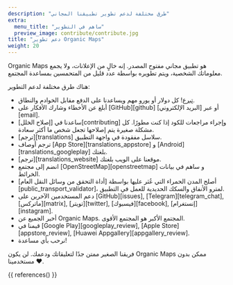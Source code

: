 ```yaml
---
description: "طرق مختلفة لدعم تطوير تطبيقنا المجاني"
extra:
  menu_title: "ساهم في التطوير"
  preview_image: contribute/contribute.jpg
title: "دعم تطوير Organic Maps"
weight: 20
---
```


Organic Maps هو تطبيق مجاني مفتوح المصدر. إنه خالٍ من الإعلانات، ولا يجمع
معلوماتك الشخصية، ويتم تطويره بواسطة عدد قليل من المتحمسين بمساعدة المجتمع.

هناك طرق مختلفة لدعم التطوير:

- [تبرع](@/donate/index.md)! كل دولار أو يورو مهم ويساعدنا على الدفع مقابل
  الخوادم والنطاق.
- أبلغ عن الأخطاء وشارك الأفكار على [GitHub][github] أو عبر [البريد
  الإلكتروني][email].
- ساعدنا في [إصلاح الخلل][contributing] وإجراء مراجعات للكود إذا كنت
  مطورًا. كل مشكلة صغيرة يتم إصلاحها تجعل شخص ما أكثر سعادة.
- [ترجم][translations] سلاسل مفقودة في واجهة التطبيق.
- ترجم أوصاف [App Store][translations_appstore] و
  [Android][translations_googleplay] بلغتك.
- [ترجم][translations_website] موقعنا على الويب بلغتك.
- انضم إلى مجتمع [OpenStreetMap][openstreetmap] و ساهم في بيانات الخرائط.
- أصلح المدن الحمراء التي عُثر عليها بواسطة [أداة التحقق من وسائل النقل
  العام] [public_transport_validator]، لمترو الأنفاق والسكك الحديدية للعمل
  في التطبيق.
- دعم المستخدمين الآخرين على [GitHub][issues], [Telegram][telegram_chat],
  [ماتركس][matrix], [تويتر][twitter], [فيسبوك][facebook],
  [إنستغرام][instagram].
- أخبر الجميع عن Organic Maps. المجتمع الأكبر هو المجتمع الأقوى.
- قيمنا في [Google Play][googleplay_review], [Apple Store][appstore_review],
  [Huawei Appgallery][appgallery_review].
- نرحب بأي مساعدة!

فريقنا الصغير ممتن جدًا لتعليقاتك ودعمك. لن يكون Organic Maps ممكن بدون
مستخدمينا ❤️.

{{ references() }}
